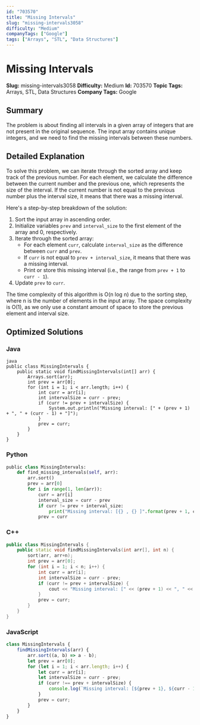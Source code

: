 ```yaml
---
id: "703570"
title: "Missing Intervals"
slug: "missing-intervals3058"
difficulty: "Medium"
companyTags: ["Google"]
tags: ["Arrays", "STL", "Data Structures"]
---
```


**Missing Intervals**
=====================

**Slug:** missing-intervals3058
**Difficulty:** Medium
**Id:** 703570
**Topic Tags:** Arrays, STL, Data Structures
**Company Tags:** Google

## Summary
The problem is about finding all intervals in a given array of integers that are not present in the original sequence. The input array contains unique integers, and we need to find the missing intervals between these numbers.

## Detailed Explanation

To solve this problem, we can iterate through the sorted array and keep track of the previous number. For each element, we calculate the difference between the current number and the previous one, which represents the size of the interval. If the current number is not equal to the previous number plus the interval size, it means that there was a missing interval.

Here's a step-by-step breakdown of the solution:

1. Sort the input array in ascending order.
2. Initialize variables `prev` and `interval_size` to the first element of the array and 0, respectively.
3. Iterate through the sorted array:
	* For each element `curr`, calculate `interval_size` as the difference between `curr` and `prev`.
	* If `curr` is not equal to `prev + interval_size`, it means that there was a missing interval.
	* Print or store this missing interval (i.e., the range from `prev + 1` to `curr - 1`).
4. Update `prev` to `curr`.

The time complexity of this algorithm is O(n log n) due to the sorting step, where n is the number of elements in the input array. The space complexity is O(1), as we only use a constant amount of space to store the previous element and interval size.

## Optimized Solutions

### Java
```
java
public class MissingIntervals {
    public static void findMissingIntervals(int[] arr) {
        Arrays.sort(arr);
        int prev = arr[0];
        for (int i = 1; i < arr.length; i++) {
            int curr = arr[i];
            int intervalSize = curr - prev;
            if (curr != prev + intervalSize) {
                System.out.println("Missing interval: [" + (prev + 1) + ", " + (curr - 1) + "]");
            }
            prev = curr;
        }
    }
}
```

### Python
```python
public class MissingIntervals:
    def find_missing_intervals(self, arr):
        arr.sort()
        prev = arr[0]
        for i in range(1, len(arr)):
            curr = arr[i]
            interval_size = curr - prev
            if curr != prev + interval_size:
                print("Missing interval: [{} , {} ]".format(prev + 1, curr - 1))
            prev = curr
```

### C++
```cpp
public class MissingIntervals {
    public static void findMissingIntervals(int arr[], int n) {
        sort(arr, arr+n);
        int prev = arr[0];
        for (int i = 1; i < n; i++) {
            int curr = arr[i];
            int intervalSize = curr - prev;
            if (curr != prev + intervalSize) {
                cout << "Missing interval: [" << (prev + 1) << ", " << (curr - 1) << "]" << endl;
            }
            prev = curr;
        }
    }
}
```

### JavaScript
```javascript
class MissingIntervals {
    findMissingIntervals(arr) {
        arr.sort((a, b) => a - b);
        let prev = arr[0];
        for (let i = 1; i < arr.length; i++) {
            let curr = arr[i];
            let intervalSize = curr - prev;
            if (curr !== prev + intervalSize) {
                console.log(`Missing interval: [${prev + 1}, ${curr - 1}]`);
            }
            prev = curr;
        }
    }
}
```